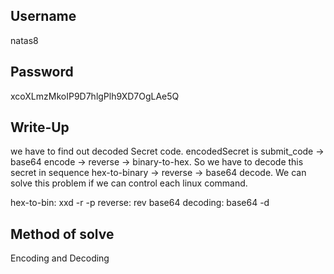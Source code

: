 ## Username
natas8

## Password
xcoXLmzMkoIP9D7hlgPlh9XD7OgLAe5Q

## Write-Up
we have to find out decoded Secret code.
encodedSecret is submit_code -> base64 encode -> reverse -> binary-to-hex.
So we have to decode this secret in sequence hex-to-binary -> reverse -> base64 decode.
We can solve this problem if we can control each linux command.

hex-to-bin: xxd -r -p
reverse: rev
base64 decoding: base64 -d

## Method of solve
Encoding and Decoding
